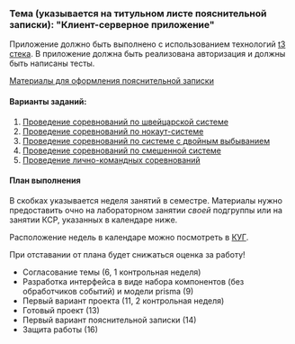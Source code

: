 ### Тема (указывается на титульном листе пояснительной записки): "Клиент-серверное приложение"

Приложение должно быть выполнено с использованием технологий [t3 стека](https://create.t3.gg/).
В приложение должна быть реализована авторизация и должны быть написаны тесты.

[Материалы для оформления пояснительной записки](https://drive.google.com/drive/folders/1MwwUeKo7tSyiA4z7YMdN6K1hQYW0wybg?usp=sharing)

#### Варианты заданий:

1. [Проведение соревнований по швейцарской системе](https://gist.github.com/AltmanEA/e3daf4924bf0066725d7ae9514ba44b8)
2. [Проведение соревнований по нокаут-системе](https://gist.github.com/AltmanEA/978485f55a3c2c781adeceb75ec0a195)
3. [Проведение соревнований по системе с двойным выбыванием](https://gist.github.com/AltmanEA/fa61d2f903cf826c9e9cb9c40d8573de)
4. [Проведение соревнований по смешенной системе](https://gist.github.com/AltmanEA/c83aba1be5a400e30012faff14121dfa)
5. [Проведение лично-командных соревнований](https://gist.github.com/AltmanEA/10ccf0ce16998f627454d9b93e170b5a)

#### План выполнения

В скобках указывается неделя занятий в семестре. Материалы нужно предоставить очно на лабораторном занятии *своей* подгруппы или на занятии КСР, указанных в календаре ниже.

Расположение недель в календаре можно посмотреть в [КУГ](https://www.omgups.ru/sveden/education/kug/kug_bak.pdf).

При отставании от плана будет снижаться оценка за работу!

- Согласование темы (6, 1 контрольная неделя)
- Разработка интерфейса в виде набора компонентов (без обработчиков событий) и модели prisma (9)
- Первый вариант проекта (11, 2 контрольная неделя)
- Готовый проект (13)
- Первый вариант пояснительной записки (14)
- Защита работы (16)